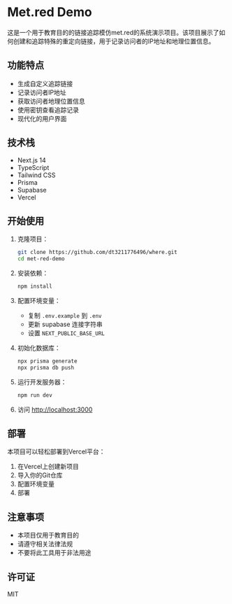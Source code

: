 # Met.red Demo

这是一个用于教育目的的链接追踪模仿met.red的系统演示项目。该项目展示了如何创建和追踪特殊的重定向链接，用于记录访问者的IP地址和地理位置信息。

## 功能特点

- 生成自定义追踪链接
- 记录访问者IP地址
- 获取访问者地理位置信息
- 使用密钥查看追踪记录
- 现代化的用户界面

## 技术栈

- Next.js 14
- TypeScript
- Tailwind CSS
- Prisma
- Supabase
- Vercel

## 开始使用

1. 克隆项目：
   ```bash
   git clone https://github.com/dt3211776496/where.git
   cd met-red-demo
   ```

2. 安装依赖：
   ```bash
   npm install
   ```

3. 配置环境变量：
   - 复制 `.env.example` 到 `.env`
   - 更新 supabase 连接字符串
   - 设置 `NEXT_PUBLIC_BASE_URL`

4. 初始化数据库：
   ```bash
   npx prisma generate
   npx prisma db push
   ```

5. 运行开发服务器：
   ```bash
   npm run dev
   ```

6. 访问 [http://localhost:3000](http://localhost:3000)

## 部署

本项目可以轻松部署到Vercel平台：

1. 在Vercel上创建新项目
2. 导入你的Git仓库
3. 配置环境变量
4. 部署

## 注意事项

- 本项目仅用于教育目的
- 请遵守相关法律法规
- 不要将此工具用于非法用途

## 许可证

MIT 
